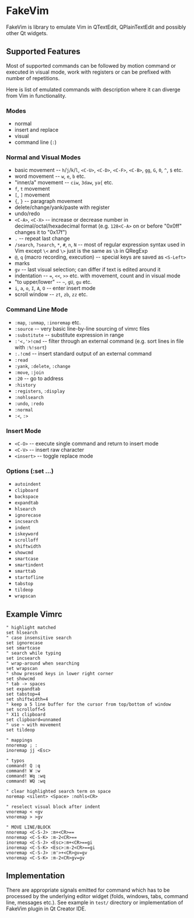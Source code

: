 FakeVim
=======

FakeVim is library to emulate Vim in QTextEdit, QPlainTextEdit and possibly other Qt widgets.

Supported Features
------------------

Most of supported commands can be followed by motion command or executed in visual mode, work with registers or can be prefixed with number of repetitions.

Here is list of emulated commands with description where it can diverge from Vim in functionality.

### Modes
* normal
* insert and replace
* visual
* command line (`:`)

### Normal and Visual Modes
* basic movement -- `h`/`j`/`k`/`l`, `<C-U>`, `<C-D>`, `<C-F>`, `<C-B>`, `gg`, `G`, `0`, `^`, `$` etc.
* word movement -- `w`, `e`, `b` etc.
* "inner/a" movement -- `ciw`, `3daw`, `ya{` etc.
* `f`, `t` movement
* `[`, `]` movement
* `{`, `}` -- paragraph movement
* delete/change/yank/paste with register
* undo/redo
* `<C-A>`, `<C-X>` -- increase or decrease number in decimal/octal/hexadecimal format (e.g. `128<C-A>` on or before "0x0ff" changes it to "0x17f")
* `.` -- repeat last change
* `/search`, `?search`, `*`, `#`, `n`, `N` -- most of regular expression syntax used in Vim except `\<` and `\>` just is the same as `\b` in QRegExp
* `@`, `q` (macro recording, execution) -- special keys are saved as `<S-Left>`
* marks
* `gv` -- last visual selection; can differ if text is edited around it
* indentation -- `=`, `<<`, `>>` etc. with movement, count and in visual mode
* "to upper/lower" -- `~`, `gU`, `gu` etc.
* `i`, `a`, `o`, `I`, `A`, `O` -- enter insert mode
* scroll window -- `zt`, `zb`, `zz` etc.

### Command Line Mode
* `:map`, `:unmap`, `:inoremap` etc.
* `:source` -- very basic line-by-line sourcing of vimrc files
* `:substitute` -- substitute expression in range
* `:'<,'>!cmd` -- filter through an external command (e.g. sort lines in file with `:%!sort`)
* `:.!cmd` -- insert standard output of an external command
* `:read`
* `:yank`, `:delete`, `:change`
* `:move`, `:join`
* `:20` -- go to address
* `:history`
* `:registers`, `:display`
* `:nohlsearch`
* `:undo`, `:redo`
* `:normal`
* `:<`, `:>`

### Insert Mode
* `<C-O>` -- execute single command and return to insert mode
* `<C-V>` -- insert raw character
* `<insert>` -- toggle replace mode

### Options (:set ...)
* `autoindent`
* `clipboard`
* `backspace`
* `expandtab`
* `hlsearch`
* `ignorecase`
* `incsearch`
* `indent`
* `iskeyword`
* `scrolloff`
* `shiftwidth`
* `showcmd`
* `smartcase`
* `smartindent`
* `smarttab`
* `startofline`
* `tabstop`
* `tildeop`
* `wrapscan`

Example Vimrc
-------------

    " highlight matched
    set hlsearch
    " case insensitive search
    set ignorecase
    set smartcase
    " search while typing
    set incsearch
    " wrap-around when searching
    set wrapscan
    " show pressed keys in lower right corner
    set showcmd
    " tab -> spaces
    set expandtab
    set tabstop=4
    set shiftwidth=4
    " keep a 5 line buffer for the cursor from top/bottom of window
    set scrolloff=5
    " X11 clipboard
    set clipboard=unnamed
    " use ~ with movement
    set tildeop

    " mappings
    nnoremap ; :
    inoremap jj <Esc>

    " typos
    command! Q :q
    command! W :w
    command! Wq :wq
    command! WQ :wq

    " clear highlighted search term on space
    noremap <silent> <Space> :nohls<CR>

    " reselect visual block after indent
    vnoremap < <gv
    vnoremap > >gv

    " MOVE LINE/BLOCK
    nnoremap <C-S-J> :m+<CR>==
    nnoremap <C-S-K> :m-2<CR>==
    inoremap <C-S-J> <Esc>:m+<CR>==gi
    inoremap <C-S-K> <Esc>:m-2<CR>==gi
    vnoremap <C-S-J> :m'>+<CR>gv=gv
    vnoremap <C-S-K> :m-2<CR>gv=gv

Implementation
--------------

There are appropriate signals emitted for command which has to be processed by the underlying editor widget (folds, windows, tabs, command line, messages etc.).
See example in `test/` directory or implementation of FakeVim plugin in Qt Creator IDE.

